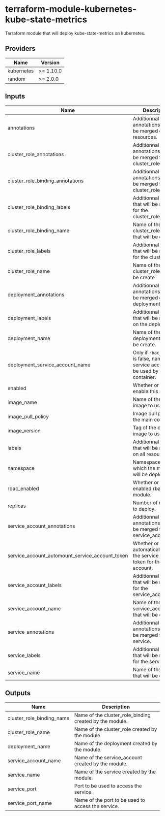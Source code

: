 # terraform-module-kubernetes-kube-state-metrics

Terraform module that will deploy kube-state-metrics on kubernetes.

<!-- BEGINNING OF PRE-COMMIT-TERRAFORM DOCS HOOK -->
## Providers

| Name | Version |
|------|---------|
| kubernetes | >= 1.10.0 |
| random | >= 2.0.0 |

## Inputs

| Name | Description | Type | Default | Required |
|------|-------------|------|---------|:-----:|
| annotations | Additionnal annotations that will be merged on all resources. | `map` | `{}` | no |
| cluster\_role\_annotations | Additionnal annotations that will be merged for the cluster\_role. | `map` | `{}` | no |
| cluster\_role\_binding\_annotations | Additionnal annotations that will be merged for the cluster\_role\_binding. | `map` | `{}` | no |
| cluster\_role\_binding\_labels | Additionnal labels that will be merged for the cluster\_role\_binding. | `map` | `{}` | no |
| cluster\_role\_binding\_name | Name of the cluster\_role\_binding that will be create | `string` | `"kube-state-metrics"` | no |
| cluster\_role\_labels | Additionnal labels that will be merged for the cluster\_role. | `map` | `{}` | no |
| cluster\_role\_name | Name of the cluster\_role that will be create | `string` | `"kube-state-metrics"` | no |
| deployment\_annotations | Additionnal annotations that will be merged on the deployment. | `map` | `{}` | no |
| deployment\_labels | Additionnal labels that will be merged on the deployment. | `map` | `{}` | no |
| deployment\_name | Name of the deployment that will be create. | `string` | `"kube-state-metrics"` | no |
| deployment\_service\_account\_name | Only if `rbac_enabled` is false, name of the service account to be used by the container. | `string` | n/a | yes |
| enabled | Whether or not to enable this module. | `bool` | `true` | no |
| image\_name | Name of the docker image to use. | `string` | `"quay.io/coreos/kube-state-metrics"` | no |
| image\_pull\_policy | Image pull policy on the main container. | `string` | `"IfNotPresent"` | no |
| image\_version | Tag of the docker image to use. | `string` | `"v1.6.0"` | no |
| labels | Additionnal labels that will be merged on all resources. | `map` | `{}` | no |
| namespace | Namespace in which the module will be deployed. | `string` | `"kube-system"` | no |
| rbac\_enabled | Whether or not to enabled rbac on the module. | `bool` | `true` | no |
| replicas | Number of replicas to deploy. | `number` | `1` | no |
| service\_account\_annotations | Additionnal annotations that will be merged for the service\_account. | `map` | `{}` | no |
| service\_account\_automount\_service\_account\_token | Whether or not to automatically mount the service account token for the service account. | `bool` | `false` | no |
| service\_account\_labels | Additionnal labels that will be merged for the service\_account. | `map` | `{}` | no |
| service\_account\_name | Name of the service\_account that will be create | `string` | `"kube-state-metrics"` | no |
| service\_annotations | Additionnal annotations that will be merged for the service. | `map` | `{}` | no |
| service\_labels | Additionnal labels that will be merged for the service. | `map` | `{}` | no |
| service\_name | Name of the service that will be create | `string` | `"kube-state-metrics"` | no |

## Outputs

| Name | Description |
|------|-------------|
| cluster\_role\_binding\_name | Name of the cluster\_role\_binding created by the module. |
| cluster\_role\_name | Name of the cluster\_role created by the module. |
| deployment\_name | Name of the deployment created by the module. |
| service\_account\_name | Name of the service\_account created by the module. |
| service\_name | Name of the service created by the module. |
| service\_port | Port to be used to access the service. |
| service\_port\_name | Name of the port to be used to access the service. |

<!-- END OF PRE-COMMIT-TERRAFORM DOCS HOOK -->
